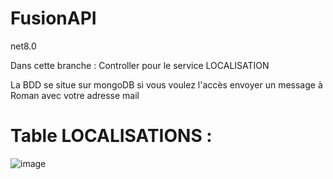 # FusionAPI

net8.0

Dans cette branche : Controller pour le service LOCALISATION 

La BDD se situe sur mongoDB si vous voulez l'accès envoyer un message à Roman avec votre adresse mail

# Table LOCALISATIONS :

![image](https://github.com/user-attachments/assets/59465272-89b6-488c-a6db-a77f069d8d1c)


